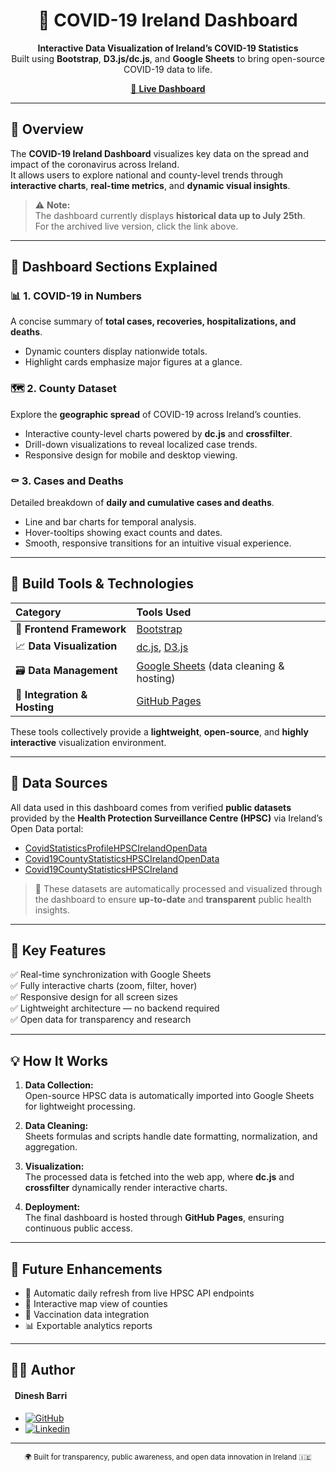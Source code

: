 <div align="center">
  <h1>🦠 COVID-19 Ireland Dashboard</h1>
  <p>
    <strong>Interactive Data Visualization of Ireland’s COVID-19 Statistics</strong><br>
    Built using <b>Bootstrap</b>, <b>D3.js/dc.js</b>, and <b>Google Sheets</b> to bring open-source COVID-19 data to life.
  </p>

  <p>
    <a href="https://dineshbarri-ireland-covid19-analysis.netlify.app
/" target="_blank">
      🚀 <b>Live Dashboard</b>
    </a>
  </p>

</div>

---

## 🧭 Overview

The **COVID-19 Ireland Dashboard** visualizes key data on the spread and impact of the coronavirus across Ireland.  
It allows users to explore national and county-level trends through **interactive charts**, **real-time metrics**, and **dynamic visual insights**.  

> ⚠️ **Note:**  
> The dashboard currently displays **historical data up to July 25th**.  
> For the archived live version, click the link above.

---

## 🧩 Dashboard Sections Explained

### 📊 1. COVID-19 in Numbers  
A concise summary of **total cases, recoveries, hospitalizations, and deaths**.  
- Dynamic counters display nationwide totals.  
- Highlight cards emphasize major figures at a glance.  

### 🗺️ 2. County Dataset  
Explore the **geographic spread** of COVID-19 across Ireland’s counties.  
- Interactive county-level charts powered by **dc.js** and **crossfilter**.  
- Drill-down visualizations to reveal localized case trends.  
- Responsive design for mobile and desktop viewing.  

### ⚰️ 3. Cases and Deaths  
Detailed breakdown of **daily and cumulative cases and deaths**.  
- Line and bar charts for temporal analysis.  
- Hover-tooltips showing exact counts and dates.  
- Smooth, responsive transitions for an intuitive visual experience.

---

## 🧱 Build Tools & Technologies

| Category | Tools Used |
|:--|:--|
| 🧮 **Frontend Framework** | [Bootstrap](https://getbootstrap.com/) |
| 📈 **Data Visualization** | [dc.js](https://dc-js.github.io/dc.js/), [D3.js](https://d3js.org/) |
| 🗃️ **Data Management** | [Google Sheets](https://www.google.com/sheets/about/) (data cleaning & hosting) |
| 🔗 **Integration & Hosting** | [GitHub Pages](https://pages.github.com/) |

These tools collectively provide a **lightweight**, **open-source**, and **highly interactive** visualization environment.

---

## 📂 Data Sources

All data used in this dashboard comes from verified **public datasets** provided by the **Health Protection Surveillance Centre (HPSC)** via Ireland’s Open Data portal:

- [CovidStatisticsProfileHPSCIrelandOpenData](https://data.gov.ie/dataset/covidstatisticsprofilehpscirelandopendata)
- [Covid19CountyStatisticsHPSCIrelandOpenData](https://data.gov.ie/dataset/covid19countystatisticshpscirelandopendata)
- [Covid19CountyStatisticsHPSCIreland](https://data.gov.ie/dataset/covid19countystatisticshpscireland)

> 🧾 These datasets are automatically processed and visualized through the dashboard to ensure **up-to-date** and **transparent** public health insights.

---

## 🧠 Key Features

✅ Real-time synchronization with Google Sheets  
✅ Fully interactive charts (zoom, filter, hover)  
✅ Responsive design for all screen sizes  
✅ Lightweight architecture — no backend required  
✅ Open data for transparency and research

---

## 💡 How It Works

1. **Data Collection:**  
   Open-source HPSC data is automatically imported into Google Sheets for lightweight processing.  

2. **Data Cleaning:**  
   Sheets formulas and scripts handle date formatting, normalization, and aggregation.  

3. **Visualization:**  
   The processed data is fetched into the web app, where **dc.js** and **crossfilter** dynamically render interactive charts.  

4. **Deployment:**  
   The final dashboard is hosted through **GitHub Pages**, ensuring continuous public access.

---

## 🧭 Future Enhancements

- 🔄 Automatic daily refresh from live HPSC API endpoints  
- 📍 Interactive map view of counties  
- 🧮 Vaccination data integration  
- 📊 Exportable analytics reports  

---

## 🧑‍💻 Author

####  &nbsp; Dinesh Barri  
-  [![GitHub](https://img.shields.io/badge/GitHub-100000?style=for-the-badge&logo=github&logoColor=white)](https://github.com/dineshbarri)
-  [![Linkedin](https://img.shields.io/badge/LinkedIn-0077B5?style=for-the-badge&logo=linkedin&logoColor=white)](https://www.linkedin.com/in/dinesh-barri-7654b010b)

---

<div align="center">
  <sub>🌍 Built for transparency, public awareness, and open data innovation in Ireland 🇮🇪</sub>
</div>
